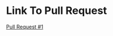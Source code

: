 # Link To Pull Request
[Pull Request #1](https://github.com/feras98nawafleh/Data-Visualization/pull/1)
